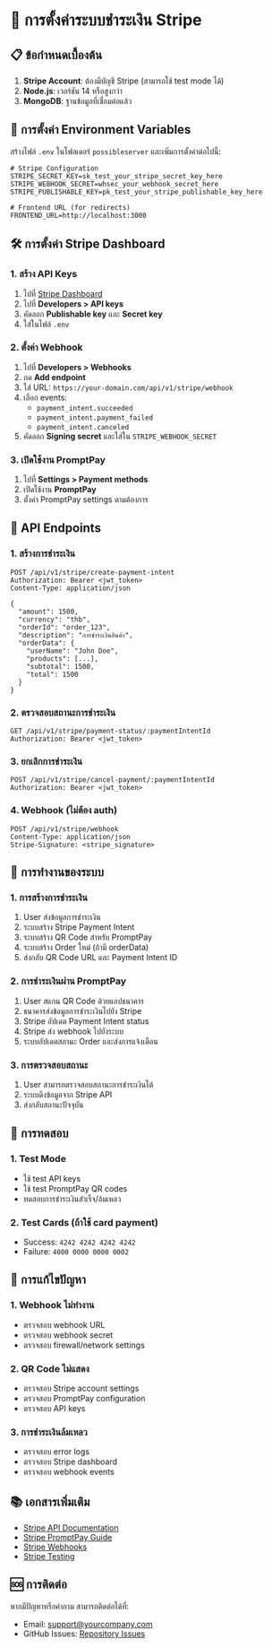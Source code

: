 # 🚀 การตั้งค่าระบบชำระเงิน Stripe

## 📋 ข้อกำหนดเบื้องต้น

1. **Stripe Account**: ต้องมีบัญชี Stripe (สามารถใช้ test mode ได้)
2. **Node.js**: เวอร์ชัน 14 หรือสูงกว่า
3. **MongoDB**: ฐานข้อมูลที่เชื่อมต่อแล้ว

## 🔑 การตั้งค่า Environment Variables

สร้างไฟล์ `.env` ในโฟลเดอร์ `possibleserver` และเพิ่มการตั้งค่าต่อไปนี้:

```env
# Stripe Configuration
STRIPE_SECRET_KEY=sk_test_your_stripe_secret_key_here
STRIPE_WEBHOOK_SECRET=whsec_your_webhook_secret_here
STRIPE_PUBLISHABLE_KEY=pk_test_your_stripe_publishable_key_here

# Frontend URL (for redirects)
FRONTEND_URL=http://localhost:3000
```

## 🛠️ การตั้งค่า Stripe Dashboard

### 1. สร้าง API Keys
1. ไปที่ [Stripe Dashboard](https://dashboard.stripe.com/)
2. ไปที่ **Developers > API keys**
3. คัดลอก **Publishable key** และ **Secret key**
4. ใส่ในไฟล์ `.env`

### 2. ตั้งค่า Webhook
1. ไปที่ **Developers > Webhooks**
2. กด **Add endpoint**
3. ใส่ URL: `https://your-domain.com/api/v1/stripe/webhook`
4. เลือก events:
   - `payment_intent.succeeded`
   - `payment_intent.payment_failed`
   - `payment_intent.canceled`
5. คัดลอก **Signing secret** และใส่ใน `STRIPE_WEBHOOK_SECRET`

### 3. เปิดใช้งาน PromptPay
1. ไปที่ **Settings > Payment methods**
2. เปิดใช้งาน **PromptPay**
3. ตั้งค่า PromptPay settings ตามต้องการ

## 📱 API Endpoints

### 1. สร้างการชำระเงิน
```http
POST /api/v1/stripe/create-payment-intent
Authorization: Bearer <jwt_token>
Content-Type: application/json

{
  "amount": 1500,
  "currency": "thb",
  "orderId": "order_123",
  "description": "การชำระเงินสินค้า",
  "orderData": {
    "userName": "John Doe",
    "products": [...],
    "subtotal": 1500,
    "total": 1500
  }
}
```

### 2. ตรวจสอบสถานะการชำระเงิน
```http
GET /api/v1/stripe/payment-status/:paymentIntentId
Authorization: Bearer <jwt_token>
```

### 3. ยกเลิกการชำระเงิน
```http
POST /api/v1/stripe/cancel-payment/:paymentIntentId
Authorization: Bearer <jwt_token>
```

### 4. Webhook (ไม่ต้อง auth)
```http
POST /api/v1/stripe/webhook
Content-Type: application/json
Stripe-Signature: <stripe_signature>
```

## 🔄 การทำงานของระบบ

### 1. การสร้างการชำระเงิน
1. User ส่งข้อมูลการชำระเงิน
2. ระบบสร้าง Stripe Payment Intent
3. ระบบสร้าง QR Code สำหรับ PromptPay
4. ระบบสร้าง Order ใหม่ (ถ้ามี orderData)
5. ส่งกลับ QR Code URL และ Payment Intent ID

### 2. การชำระเงินผ่าน PromptPay
1. User สแกน QR Code ด้วยแอปธนาคาร
2. ธนาคารส่งข้อมูลการชำระเงินไปยัง Stripe
3. Stripe อัปเดต Payment Intent status
4. Stripe ส่ง webhook ไปยังระบบ
5. ระบบอัปเดตสถานะ Order และส่งการแจ้งเตือน

### 3. การตรวจสอบสถานะ
1. User สามารถตรวจสอบสถานะการชำระเงินได้
2. ระบบดึงข้อมูลจาก Stripe API
3. ส่งกลับสถานะปัจจุบัน

## 🧪 การทดสอบ

### 1. Test Mode
- ใช้ test API keys
- ใช้ test PromptPay QR codes
- ทดสอบการชำระเงินสำเร็จ/ล้มเหลว

### 2. Test Cards (ถ้าใช้ card payment)
- Success: `4242 4242 4242 4242`
- Failure: `4000 0000 0000 0002`

## 🚨 การแก้ไขปัญหา

### 1. Webhook ไม่ทำงาน
- ตรวจสอบ webhook URL
- ตรวจสอบ webhook secret
- ตรวจสอบ firewall/network settings

### 2. QR Code ไม่แสดง
- ตรวจสอบ Stripe account settings
- ตรวจสอบ PromptPay configuration
- ตรวจสอบ API keys

### 3. การชำระเงินล้มเหลว
- ตรวจสอบ error logs
- ตรวจสอบ Stripe dashboard
- ตรวจสอบ webhook events

## 📚 เอกสารเพิ่มเติม

- [Stripe API Documentation](https://stripe.com/docs/api)
- [Stripe PromptPay Guide](https://stripe.com/docs/payments/promptpay)
- [Stripe Webhooks](https://stripe.com/docs/webhooks)
- [Stripe Testing](https://stripe.com/docs/testing)

## 🆘 การติดต่อ

หากมีปัญหาหรือคำถาม สามารถติดต่อได้ที่:
- Email: support@yourcompany.com
- GitHub Issues: [Repository Issues](https://github.com/your-repo/issues)
